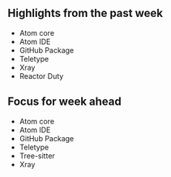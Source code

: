 ## Highlights from the past week

- Atom core
- Atom IDE
- GitHub Package
- Teletype
- Xray
- Reactor Duty

## Focus for week ahead

- Atom core
- Atom IDE
- GitHub Package
- Teletype
- Tree-sitter
- Xray
